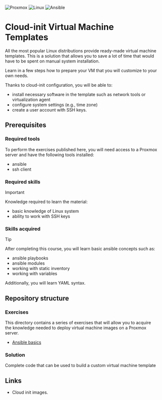 ![Proxmox](https://img.shields.io/badge/proxmox-proxmox?style=for-the-badge&logo=proxmox&logoColor=%23E57000&labelColor=%232b2a33&color=%232b2a33)
![Linux](https://img.shields.io/badge/Linux-FCC624?style=for-the-badge&logo=linux&logoColor=black)
![Ansible](https://img.shields.io/badge/ansible-%231A1918.svg?style=for-the-badge&logo=ansible&logoColor=white)

# Cloud-init Virtual Machine Templates
All the most popular Linux distributions provide ready-made virtual machine templates. This is a solution that allows you to save a lot of time that would have to be spent on manual system installation.

Learn in a few steps how to prepare your VM that you will customize to your own needs.

Thanks to cloud-init configuration, you will be able to:
* install necessary software in the template such as network tools or virtualization agent
* configure system settings (e.g., time zone)
* create a user account with SSH keys.

## Prerequisites

### Required tools
To perform the exercises published here, you will need access to a Proxmox server and have the following tools installed:
* ansible
* ssh client

### Required skills
> [!IMPORTANT]
> Knowledge required to learn the material:
> * basic knowledge of Linux system
> * ability to work with SSH keys

### Skills acquired
> [!TIP]
> After completing this course, you will learn basic ansible concepts such as:
> * ansible playbooks
> * ansible modules
> * working with static inventory
> * working with variables

Additionally, you will learn YAML syntax.


## Repository structure
### Exercises
This directory contains a series of exercises that will allow you to acquire the knowledge needed to deploy virtual machine images on a Proxmox server.

* [Ansible basics](excercises/01-ansible-basics/Readme.md)

### Solution
Complete code that can be used to build a custom virtual machine template

## Links
* Cloud init images.